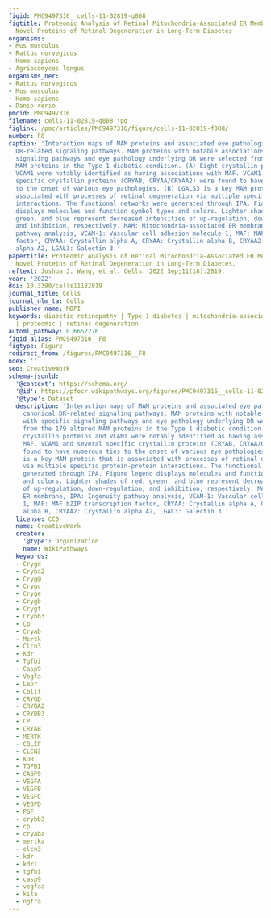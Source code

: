 ```yaml
---
figid: PMC9497316__cells-11-02819-g008
figtitle: Proteomic Analysis of Retinal Mitochondria-Associated ER Membranes Identified
  Novel Proteins of Retinal Degeneration in Long-Term Diabetes
organisms:
- Mus musculus
- Rattus norvegicus
- Homo sapiens
- Agriosomyces longus
organisms_ner:
- Rattus norvegicus
- Mus musculus
- Homo sapiens
- Danio rerio
pmcid: PMC9497316
filename: cells-11-02819-g008.jpg
figlink: /pmc/articles/PMC9497316/figure/cells-11-02819-f008/
number: F8
caption: 'Interaction maps of MAM proteins and associated eye pathologies and canonical
  DR-related signaling pathways. MAM proteins with notable associations with specific
  signaling pathways and eye pathology underlying DR were selected from the 179 altered
  MAM proteins in the Type 1 diabetic condition. (A) Eight crystallin proteins and
  VCAM1 were notably identified as having associations with MAF. VCAM1 and several
  specific crystallin proteins (CRYAB, CRYAA/CRYAA2) were found to have numerous ties
  to the onset of various eye pathologies. (B) LGALS3 is a key MAM protein that is
  associated with processes of retinal degeneration via multiple specific protein-protein
  interactions. The functional networks were generated through IPA. Figure legend
  displays molecules and function symbol types and colors. Lighter shades of red,
  green, and blue represent decreased intensities of up-regulation, down-regulation,
  and inhibition, respectively. MAM: Mitochondria-associated ER membrane, IPA: Ingenuity
  pathway analysis, VCAM-1: Vascular cell adhesion molecule 1, MAF: MAF bZIP transcription
  factor, CRYAA: Crystallin alpha A, CRYAA: Crystallin alpha B, CRYAA2: Crystallin
  alpha A2, LGAL3: Galectin 3.'
papertitle: Proteomic Analysis of Retinal Mitochondria-Associated ER Membranes Identified
  Novel Proteins of Retinal Degeneration in Long-Term Diabetes.
reftext: Joshua J. Wang, et al. Cells. 2022 Sep;11(18):2819.
year: '2022'
doi: 10.3390/cells11182819
journal_title: Cells
journal_nlm_ta: Cells
publisher_name: MDPI
keywords: diabetic retinopathy | Type 1 diabetes | mitochondria-associated ER membrane
  | proteomic | retinal degeneration
automl_pathway: 0.6652276
figid_alias: PMC9497316__F8
figtype: Figure
redirect_from: /figures/PMC9497316__F8
ndex: ''
seo: CreativeWork
schema-jsonld:
  '@context': https://schema.org/
  '@id': https://pfocr.wikipathways.org/figures/PMC9497316__cells-11-02819-g008.html
  '@type': Dataset
  description: 'Interaction maps of MAM proteins and associated eye pathologies and
    canonical DR-related signaling pathways. MAM proteins with notable associations
    with specific signaling pathways and eye pathology underlying DR were selected
    from the 179 altered MAM proteins in the Type 1 diabetic condition. (A) Eight
    crystallin proteins and VCAM1 were notably identified as having associations with
    MAF. VCAM1 and several specific crystallin proteins (CRYAB, CRYAA/CRYAA2) were
    found to have numerous ties to the onset of various eye pathologies. (B) LGALS3
    is a key MAM protein that is associated with processes of retinal degeneration
    via multiple specific protein-protein interactions. The functional networks were
    generated through IPA. Figure legend displays molecules and function symbol types
    and colors. Lighter shades of red, green, and blue represent decreased intensities
    of up-regulation, down-regulation, and inhibition, respectively. MAM: Mitochondria-associated
    ER membrane, IPA: Ingenuity pathway analysis, VCAM-1: Vascular cell adhesion molecule
    1, MAF: MAF bZIP transcription factor, CRYAA: Crystallin alpha A, CRYAA: Crystallin
    alpha B, CRYAA2: Crystallin alpha A2, LGAL3: Galectin 3.'
  license: CC0
  name: CreativeWork
  creator:
    '@type': Organization
    name: WikiPathways
  keywords:
  - Crygd
  - Cryba2
  - Cryg@
  - Crygc
  - Cryge
  - Crygb
  - Crygf
  - Crybb3
  - Cp
  - Cryab
  - Mertk
  - Clcn3
  - Kdr
  - Tgfbi
  - Casp9
  - Vegfa
  - Lepr
  - Cblif
  - CRYGD
  - CRYBA2
  - CRYBB3
  - CP
  - CRYAB
  - MERTK
  - CBLIF
  - CLCN3
  - KDR
  - TGFBI
  - CASP9
  - VEGFA
  - VEGFB
  - VEGFC
  - VEGFD
  - PGF
  - crybb3
  - cp
  - cryaba
  - mertka
  - clcn3
  - kdr
  - kdrl
  - tgfbi
  - casp9
  - vegfaa
  - kita
  - ngfra
---
```

